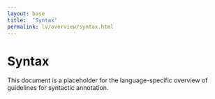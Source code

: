 ```yaml
---
layout: base
title:  'Syntax'
permalink: lv/overview/syntax.html
---
```


# Syntax

This document is a placeholder for the language-specific overview of
guidelines for syntactic annotation.
